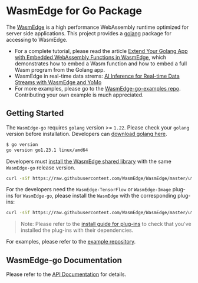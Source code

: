 # WasmEdge for Go Package

The [WasmEdge](https://github.com/WasmEdge/WasmEdge) is a high performance WebAssembly runtime optimized for server side applications. This project provides a [golang](https://golang.org/) package for accessing to WasmEdge.

* For a complete tutorial, please read the article [Extend Your Golang App with Embedded WebAssembly Functions in WasmEdge](https://www.secondstate.io/articles/extend-golang-app-with-webassembly-rust/), which demonstrates how to embed a Wasm function and how to embed a full Wasm program from the Golang app.
* WasmEdge in real-time data strems: [AI Inference for Real-time Data Streams with WasmEdge and YoMo](https://www.secondstate.io/articles/yomo-wasmedge-real-time-data-streams/)
* For more examples, please go to the [WasmEdge-go-examples repo](https://github.com/second-state/WasmEdge-go-examples). Contributing your own example is much appreciated.

## Getting Started

The `WasmEdge-go` requires `golang` version >= `1.22`. Please check your `golang` version before installation.
Developers can [download golang here](https://golang.org/dl/).

```bash
$ go version
go version go1.23.1 linux/amd64
```

Developers must [install the WasmEdge shared library](https://wasmedge.org/docs/start/install) with the same `WasmEdge-go` release version.

```bash
curl -sSf https://raw.githubusercontent.com/WasmEdge/WasmEdge/master/utils/install.sh | bash -s -- -v 0.14.0
```

For the developers need the `WasmEdge-TensorFlow` or `WasmEdge-Image` plug-ins for `WasmEdge-go`, please install the `WasmEdge` with the corresponding plug-ins:

```bash
curl -sSf https://raw.githubusercontent.com/WasmEdge/WasmEdge/master/utils/install.sh | bash -s -- --plugins wasmedge_tensorflow wasmedge_tensorflowlite wasmedge_image -v 0.14.0
```

> Note: Please refer to the [install guide for plug-ins](https://wasmedge.org/docs/start/install/#install-wasmedge-plug-ins-and-dependencies) to check that you've installed the plug-ins with their dependencies.

For examples, please refer to the [example repository](https://github.com/second-state/WasmEdge-go-examples/).

## WasmEdge-go Documentation

Please refer to the [API Documentation](https://wasmedge.org/docs/embed/go/reference/latest) for details.

